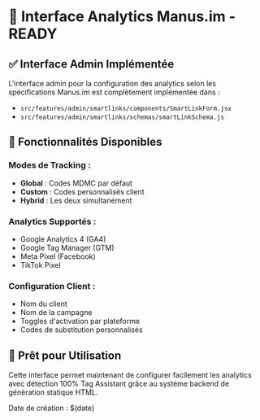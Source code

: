 # 🎯 Interface Analytics Manus.im - READY

## ✅ Interface Admin Implémentée

L'interface admin pour la configuration des analytics selon les spécifications Manus.im est complètement implémentée dans :

- `src/features/admin/smartlinks/components/SmartLinkForm.jsx`
- `src/features/admin/smartlinks/schemas/smartLinkSchema.js`

## 🔧 Fonctionnalités Disponibles

### Modes de Tracking :
- **Global** : Codes MDMC par défaut
- **Custom** : Codes personnalisés client 
- **Hybrid** : Les deux simultanément

### Analytics Supportés :
- Google Analytics 4 (GA4)
- Google Tag Manager (GTM)
- Meta Pixel (Facebook)
- TikTok Pixel

### Configuration Client :
- Nom du client
- Nom de la campagne
- Toggles d'activation par plateforme
- Codes de substitution personnalisés

## 🚀 Prêt pour Utilisation

Cette interface permet maintenant de configurer facilement les analytics avec détection 100% Tag Assistant grâce au système backend de génération statique HTML.

Date de création : $(date)